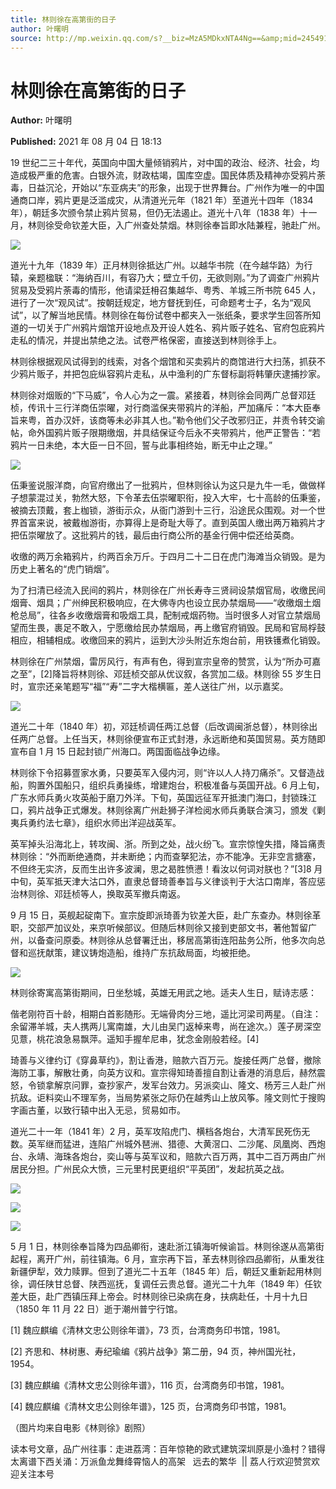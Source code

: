 ```yaml
---
title: 林则徐在高第街的日子
author: 叶曙明
source: http://mp.weixin.qq.com/s?__biz=MzA5MDkxNTA4Ng==&amp;mid=2454911328&amp;idx=1&amp;sn=aafee0c3a533b523cbc4b858dd5ab38d&amp;chksm=87a23101b0d5b81729faf06f292ac42d8b9bbec43741ca1af2f5d49aaea16d178752f962a690#rd
---
```


# 林则徐在高第街的日子

**Author:** 叶曙明

**Published:** 2021 年 08 月 04 日 18:13

19 世纪二三十年代，英国向中国大量倾销鸦片，对中国的政治、经济、社会，均造成极严重的危害。白银外流，财政枯竭，国库空虚。国民体质及精神亦受鸦片荼毒，日益沉沦，开始以“东亚病夫”的形象，出现于世界舞台。广州作为唯一的中国通商口岸，鸦片更是泛滥成灾，从清道光元年（1821 年）至道光十四年（1834 年），朝廷多次颁令禁止鸦片贸易，但仍无法遏止。道光十八年（1838 年）十一月，林则徐受命钦差大臣，入广州查处禁烟。林则徐奉旨即水陆兼程，驰赴广州。

![](https://mmbiz.qpic.cn/mmbiz_jpg/PJWG74pLsMYRGuHQpRorGHB2VN4mEWkIEiaSbrl7qPAOkTH7LmNGfV8KRTBUupdkygicTVNSyQ9ekZ8865t06Taw/640)

道光十九年（1839 年）正月林则徐抵达广州。以越华书院（在今越华路）为行辕，亲题楹联：“海纳百川，有容乃大；壁立千仞，无欲则刚。”为了调查广州鸦片贸易及受鸦片荼毒的情形，他请梁廷枏召集越华、粤秀、羊城三所书院 645 人，进行了一次“观风试”。按朝廷规定，地方督抚到任，可命题考士子，名为“观风试”，以了解当地民情。林则徐在每份试卷中都夹入一张纸条，要求学生回答所知道的一切关于广州鸦片烟馆开设地点及开设人姓名、鸦片贩子姓名、官府包庇鸦片走私的情况，并提出禁绝之法。试卷严格保密，直接送到林则徐手上。

林则徐根据观风试得到的线索，对各个烟馆和买卖鸦片的商馆进行大扫荡，抓获不少鸦片贩子，并把包庇纵容鸦片走私，从中渔利的广东督标副将韩肇庆逮捕抄家。

林则徐对烟贩的“下马威”，令人心为之一震。紧接着，林则徐会同两广总督邓廷桢，传讯十三行洋商伍崇曜，对行商滥保夹带鸦片的洋船，严加痛斥：“本大臣奉旨来粤，首办汉奸，该商等未必非其人也。”勒令他们父子改邪归正，并责令转交谕帖，命外国鸦片贩子限期缴烟，并具结保证今后永不夹带鸦片，他严正警告：“若鸦片一日未绝，本大臣一日不回，誓与此事相终始，断无中止之理。”

![](https://mmbiz.qpic.cn/mmbiz_jpg/PJWG74pLsMYRGuHQpRorGHB2VN4mEWkIYP0zibeD2wL60kJgGN1IagqfDtF74syYQR6027cmshgaPD3fLeXXibcQ/640)

伍秉鉴说服洋商，向官府缴出了一批鸦片，但林则徐认为这只是九牛一毛，做做样子想蒙混过关，勃然大怒，下令革去伍崇曜职衔，投入大牢，七十高龄的伍秉鉴，被摘去顶戴，套上枷锁，游街示众，从衙门游到十三行，沿途民众围观。对一个世界首富来说，被戴枷游街，亦算得上是奇耻大辱了。直到英国人缴出两万箱鸦片才把伍崇曜放了。这批鸦片的钱，最后由行商公所的基金行佣中偿还给英商。

收缴的两万余箱鸦片，约两百余万斤。于四月二十二日在虎门海滩当众销毁。是为历史上著名的“虎门销烟”。

为了扫清已经流入民间的鸦片，林则徐在广州长寿寺三贤祠设禁烟官局，收缴民间烟膏、烟具；广州绅民积极响应，在大佛寺内也设立民办禁烟局——“收缴烟土烟枪总局”，往各乡收缴烟膏和吸烟工具，配制戒烟药物。当时很多人对官立禁烟局望而生畏，裹足不敢入，宁愿缴给民办禁烟局，再上缴官府销毁。民局和官局桴鼓相应，相辅相成。收缴回来的鸦片，运到大沙头附近东炮台前，用铁镬煮化销毁。

林则徐在广州禁烟，雷厉风行，有声有色，得到宣宗皇帝的赞赏，认为“所办可嘉之至”，[2]降旨将林则徐、邓廷桢交部从优议叙，各赏加二级。林则徐 55 岁生日时，宣宗还亲笔题写“福”“寿”二字大楷横匾，差人送往广州，以示嘉奖。

![](https://mmbiz.qpic.cn/mmbiz_jpg/PJWG74pLsMYRGuHQpRorGHB2VN4mEWkIQWqn3A9FDBWQDnnjtV5RI79cDyRpHBZHRISJ8f5W2HpicyDTibsWdRnA/640)

道光二十年（1840 年）初，邓廷桢调任两江总督（后改调闽浙总督），林则徐出任两广总督。上任当天，林则徐便宣布正式封港，永远断绝和英国贸易。英方随即宣布自 1 月 15 日起封锁广州海口。两国面临战争边缘。

林则徐下令招募疍家水勇，只要英军入侵内河，则“许以人人持刀痛杀”。又督造战船，购置外国船只，组织兵勇操练，增建炮台，积极准备与英国开战。6 月上旬，广东水师兵勇火攻英船于磨刀外洋。下旬，英国远征军开抵澳门海口，封锁珠江口，鸦片战争正式爆发。林则徐离广州赴狮子洋检阅水师兵勇联合演习，颁发《剿夷兵勇约法七章》，组织水师出洋迎战英军。

英军掉头沿海北上，转攻闽、浙。所到之处，战火纷飞。宣宗惊惶失措，降旨痛责林则徐：“外而断绝通商，并未断绝；内而查拏犯法，亦不能净。无非空言搪塞，不但终无实济，反而生出许多波澜，思之曷胜愤懑！看汝以何词对朕也？”[3]8 月中旬，英军抵天津大沽口外，直隶总督琦善奉旨与义律谈判于大沽口南岸，答应惩治林则徐、邓廷桢等人，换取英军撤兵南返。

9 月 15 日，英舰起碇南下。宣宗旋即派琦善为钦差大臣，赴广东查办。林则徐革职，交部严加议处，来京听候部议。但随后林则徐又接到吏部文书，著他暂留广州，以备查问原委。林则徐从总督署迁出，移居高第街连阳盐务公所，他多次向总督和巡抚献策，建议铸炮造船，维持广东抗敌局面，均被拒绝。

![](https://mmbiz.qpic.cn/mmbiz_jpg/PJWG74pLsMYRGuHQpRorGHB2VN4mEWkILPicGLJIMfBss7ibxVjScKQ9MicM3sVUy7kv0FtUDSNrnriaUTQicO5Fkgw/640)

林则徐寄寓高第街期间，日坐愁城，英雄无用武之地。适夫人生日，赋诗志感：

偕老刚符百十龄，相期白首影随形。无端骨肉分三地，遥比河梁司两星。（自注：余留滞羊城，夫人携两儿寓南雄，大儿由吴门返棹来粤，尚在途次。）莲子房深空见薏，桃花浪急易飘萍。遥知手握牟尼串，犹念金刚般若经。[4]

琦善与义律约订《穿鼻草约》，割让香港，赔款六百万元。旋接任两广总督，撤除海防工事，解散壮勇，向英方议和。宣宗得知琦善擅自割让香港的消息后，赫然震怒，令锁拿解京问罪，查抄家产，发军台效力。另派奕山、隆文、杨芳三人赴广州抗敌。讵料奕山不理军务，当局势紧张之际仍在越秀山上放风筝。隆文则忙于搜购字画古董，以致行辕中出入无忌，贸易如市。

道光二十一年（1841 年）2 月，英军攻陷虎门、横档各炮台，大清军民死伤无数。英军继而猛进，连陷广州城外琶洲、猎德、大黄滘口、二沙尾、凤凰岗、西炮台、永靖、海珠各炮台，奕山等与英军议和，赔款六百万两，其中二百万两由广州居民分担。广州民众大愤，三元里村民更组织“平英团”，发起抗英之战。

![](https://mmbiz.qpic.cn/mmbiz_gif/Ljib4So7yuWg98e5xaQSba8a9G5g6a6tRweBkxRhzEa4vLTkR1ckVQFcML3ytpY9ibsCgZCRyLQeRIIWQcia45xpA/640?wx_fmt=gif)

![](https://mmbiz.qpic.cn/mmbiz_jpg/PJWG74pLsMYRGuHQpRorGHB2VN4mEWkI2UhZ1ZiaqKk7MvW8ib5iaHGUNGOQtovcYtClWX9bALZQicLtt4qcAEDGQw/640)

![](https://mmbiz.qpic.cn/mmbiz_gif/Ljib4So7yuWg98e5xaQSba8a9G5g6a6tRWpsqBd4U3q2Gpff2GlvL5TpkPYVd3YDibRO60yfj3rAB7UYvFUs2eMw/640?wx_fmt=gif)

5 月 1 日，林则徐奉旨降为四品卿衔，速赴浙江镇海听候谕旨。林则徐遂从高第街起程，离开广州，前往镇海。6 月，宣宗再下旨，革去林则徐四品卿衔，从重发往新疆伊犁，效力赎罪。但到了道光二十五年（1845 年）后，朝廷又重新起用林则徐，调任陕甘总督、陕西巡抚，复调任云贵总督。道光二十九年（1849 年）任钦差大臣，赴广西镇压拜上帝会。时林则徐已染病在身，扶病赴任，十月十九日（1850 年 11 月 22 日）逝于潮州普宁行馆。

[1] 魏应麒编《清林文忠公则徐年谱》，73 页，台湾商务印书馆，1981。

[2] 齐思和、林树惠、寿纪瑜编《鸦片战争》第二册，94 页，神州国光社，1954。

[3] 魏应麒编《清林文忠公则徐年谱》，116 页，台湾商务印书馆，1981。

[4] 魏应麒编《清林文忠公则徐年谱》，125 页，台湾商务印书馆，1981。

（图片均来自电影《林则徐》剧照）

读本号文章，品广州往事：走进荔湾：百年惊艳的欧式建筑深圳原是小渔村？错得太离谱下西关涌：万派鱼龙舞绛霄恼人的高架   远去的繁华  || 荔人行欢迎赞赏欢迎关注本号
